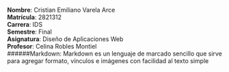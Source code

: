 **Nombre**: Cristian Emiliano Varela Arce  
**Matrícula**: 2821312  
**Carrera**: IDS  
**Semestre**: Final  
**Asignatura**: Diseño de Aplicaciones Web  
**Profesor**: Celina Robles Montiel  
######Markdown: Markdown es un lenguaje de marcado sencillo que sirve para agregar formato, vínculos e imágenes con facilidad al texto simple  
